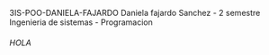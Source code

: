 3IS-POO-DANIELA-FAJARDO
Daniela fajardo Sanchez - 2 semestre Ingenieria de sistemas - Programacion 
###### HOLA
